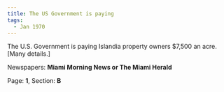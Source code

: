 ```yaml
---  
title: The US Government is paying  
tags:  
  - Jan 1970  
---  
```

  
The U.S. Government is paying Islandia property owners $7,500 an acre. [Many details.]  
  
Newspapers: **Miami Morning News or The Miami Herald**  
  
Page: **1**, Section: **B** 
